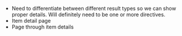 * Need to differentiate between different result types so we can show proper
    details. Will definitely need to be one or more directives.
* Item detail page
* Page through item details
